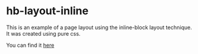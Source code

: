 # hb-layout-inline

This is an example of a page layout using the inline-block layout technique. It was created using pure css.

You can find it [here](https://anyruizd.github.io/hb-layout-inline/)
